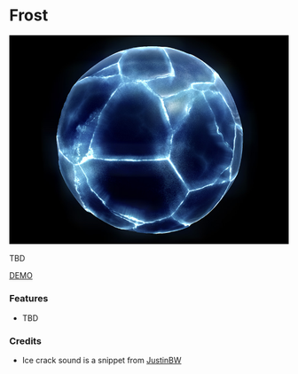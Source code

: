 # Frost

![Frost Screenshot](https://github.com/robert-leitl/frost/blob/main/cover.jpg?raw=true)

TBD

[DEMO](https://robert-leitl.github.io/frost/dist/?debug=true)

### Features
- TBD

### Credits
- Ice crack sound is a snippet from [JustinBW](https://freesound.org/people/JustinBW/sounds/70110/)